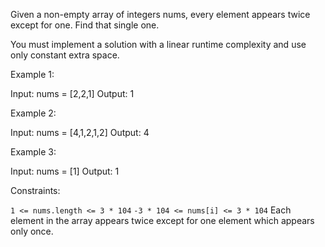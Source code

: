 Given a non-empty array of integers nums, every element appears twice except for one. Find that single one.

You must implement a solution with a linear runtime complexity and use only constant extra space.

 

Example 1:

Input: nums = [2,2,1]
Output: 1

Example 2:

Input: nums = [4,1,2,1,2]
Output: 4

Example 3:

Input: nums = [1]
Output: 1

 

Constraints:

  `1 <= nums.length <= 3 * 104`
  `-3 * 104 <= nums[i] <= 3 * 104`
  Each element in the array appears twice except for one element which appears only once.